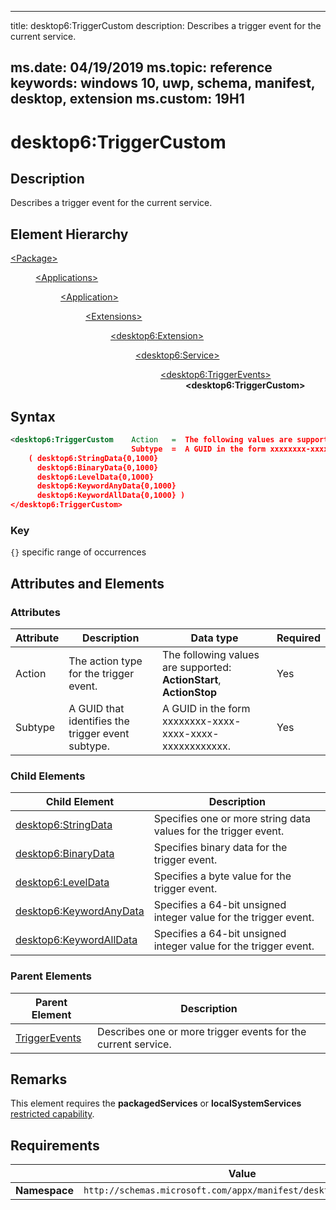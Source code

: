 ﻿---

title: desktop6:TriggerCustom
description: Describes a trigger event for the current service.

ms.date: 04/19/2019
ms.topic: reference
keywords: windows 10, uwp, schema, manifest, desktop, extension 
ms.custom: 19H1
---

# desktop6:TriggerCustom

## Description

Describes a trigger event for the current service.

## Element Hierarchy
<dl>
<dt><a href="element-package.md">&lt;Package&gt;</a></dt>
<dd>
<dl>
<dt><a href="element-applications.md">&lt;Applications&gt;</a></dt>
<dd>
<dl>
<dt><a href="element-application.md">&lt;Application&gt;</a></dt>
<dd>
<dl>
<dt><a href="element-1-extensions.md">&lt;Extensions&gt;</a></dt>
<dd>
<dl>
<dt><a href="element-desktop6-extension.md">&lt;desktop6:Extension&gt;</a></dt>
<dd>
<dl>
<dt><a href="element-desktop6-service.md">&lt;desktop6:Service&gt;</a></dt>
<dd>
<dl>
<dt><a href="element-desktop6-triggerevents.md">&lt;desktop6:TriggerEvents&gt;</a></dt>
<dd><b>&lt;desktop6:TriggerCustom&gt;</b></dd>
</dl>
</dd>
</dl>
</dd>
</dl>
</dd>
</dl>
</dd>
</dl>
</dd>
</dl>
</dd>
</dl>


## Syntax
```xml
<desktop6:TriggerCustom    Action   =  The following values are supported: ActionStart, ActionStop  
                           Subtype  =  A GUID in the form xxxxxxxx-xxxx-xxxx-xxxx-xxxxxxxxxxxx. >
    ( desktop6:StringData{0,1000}
      desktop6:BinaryData{0,1000}
      desktop6:LevelData{0,1000}
      desktop6:KeywordAnyData{0,1000}
      desktop6:KeywordAllData{0,1000} )
</desktop6:TriggerCustom>
```

### Key
`{}` specific range of occurrences

## Attributes and Elements

### Attributes

| Attribute | Description | Data type | Required |
|-----------|-------------|-----------|----------|
| Action | The action type for the trigger event. | The following values are supported: **ActionStart**, **ActionStop** | Yes |
| Subtype  | A GUID that identifies the trigger event subtype. | A GUID in the form xxxxxxxx-xxxx-xxxx-xxxx-xxxxxxxxxxxx.  | Yes |


### Child Elements

| Child Element | Description |
|---------------|-------------|
| [desktop6:StringData](element-desktop6-stringdata.md) | Specifies one or more string data values for the trigger event. |  
| [desktop6:BinaryData](element-desktop6-binarydata.md) | Specifies binary data for the trigger event.  |  
| [desktop6:LevelData](element-desktop6-leveldata.md) | Specifies a byte value for the trigger event. |  
| [desktop6:KeywordAnyData](element-desktop6-keywordanydata.md) | Specifies a 64-bit unsigned integer value for the trigger event. |  
| [desktop6:KeywordAllData](element-desktop6-keywordalldata.md) | Specifies a 64-bit unsigned integer value for the trigger event. |  

### Parent Elements

| Parent Element | Description |
|---------------|-------------|
| [TriggerEvents](element-desktop6-triggerevents.md) | Describes one or more trigger events for the current service. |  


## Remarks

This element requires the **packagedServices** or **localSystemServices** [restricted capability](/windows/uwp/packaging/app-capability-declarations#restricted-capabilities).


## Requirements

|               |        Value                                                     |
|---------------|-------------------------------------------------------------|
| **Namespace** | `http://schemas.microsoft.com/appx/manifest/desktop/windows10/6` |